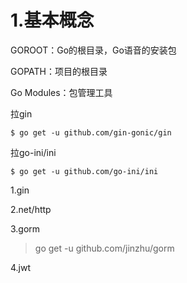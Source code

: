 # 1.基本概念

GOROOT：Go的根目录，Go语音的安装包

GOPATH：项目的根目录



Go Modules：包管理工具



拉gin

``` shell
$ go get -u github.com/gin-gonic/gin
```



拉go-ini/ini

``` shell
$ go get -u github.com/go-ini/ini
```

1.gin



2.net/http

> 

3.gorm

> go get -u github.com/jinzhu/gorm

4.jwt





